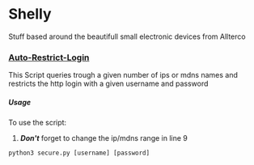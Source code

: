 # Shelly
Stuff based around the beautifull small electronic devices from Allterco

### [Auto-Restrict-Login](Shelly/Secure.py)
This Script queries trough a given number of ips or mdns names and restricts the http login with a given username and password

##### Usage
To use the script:
1. ***Don't*** forget to change the ip/mdns range in line 9
```
python3 secure.py [username] [password]
